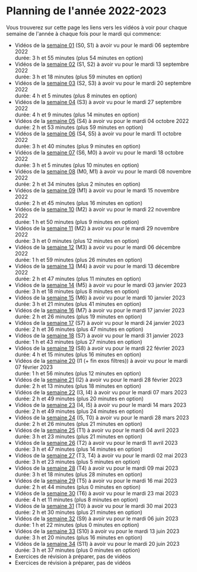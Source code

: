 
# Planning de l'année 2022-2023

Vous trouverez sur cette page les liens vers les vidéos à voir pour chaque
semaine de l'année à chaque fois pour le mardi qui commence:

* Vidéos de la [semaine 01](Sem01.html) (S0, S1) à avoir vu pour le mardi 06 septembre 2022   
  durée: 3 h et 55 minutes (plus 54 minutes en option)
* Vidéos de la [semaine 02](Sem02.html) (S1, S2) à avoir vu pour le mardi 13 septembre 2022   
  durée: 3 h et 18 minutes (plus 59 minutes en option)
* Vidéos de la [semaine 03](Sem03.html) (S2, S3) à avoir vu pour le mardi 20 septembre 2022   
  durée: 4 h et 5 minutes (plus 8 minutes en option)
* Vidéos de la [semaine 04](Sem04.html) (S3) à avoir vu pour le mardi 27 septembre 2022   
  durée: 4 h et 9 minutes (plus 14 minutes en option)
* Vidéos de la [semaine 05](Sem05.html) (S4) à avoir vu pour le mardi 04 octobre 2022   
  durée: 2 h et 53 minutes (plus 59 minutes en option)
* Vidéos de la [semaine 06](Sem06.html) (S4, S5) à avoir vu pour le mardi 11 octobre 2022   
  durée: 3 h et 40 minutes (plus 9 minutes en option)
* Vidéos de la [semaine 07](Sem07.html) (S6, M0) à avoir vu pour le mardi 18 octobre 2022   
  durée: 3 h et 5 minutes (plus 10 minutes en option)
* Vidéos de la [semaine 08](Sem08.html) (M0, M1) à avoir vu pour le mardi 08 novembre 2022   
  durée: 2 h et 34 minutes (plus 2 minutes en option)
* Vidéos de la [semaine 09](Sem09.html) (M1) à avoir vu pour le mardi 15 novembre 2022   
  durée: 2 h et 45 minutes (plus 16 minutes en option)
* Vidéos de la [semaine 10](Sem10.html) (M2) à avoir vu pour le mardi 22 novembre 2022   
  durée: 1 h et 50 minutes (plus 9 minutes en option)
* Vidéos de la [semaine 11](Sem11.html) (M2) à avoir vu pour le mardi 29 novembre 2022   
  durée: 3 h et 0 minutes (plus 12 minutes en option)
* Vidéos de la [semaine 12](Sem12.html) (M3) à avoir vu pour le mardi 06 décembre 2022   
  durée: 1 h et 59 minutes (plus 26 minutes en option)
* Vidéos de la [semaine 13](Sem13.html) (M4) à avoir vu pour le mardi 13 décembre 2022   
  durée: 2 h et 47 minutes (plus 11 minutes en option)
* Vidéos de la [semaine 14](Sem14.html) (M5) à avoir vu pour le mardi 03 janvier 2023   
  durée: 3 h et 18 minutes (plus 8 minutes en option)
* Vidéos de la [semaine 15](Sem15.html) (M6) à avoir vu pour le mardi 10 janvier 2023   
  durée: 3 h et 21 minutes (plus 41 minutes en option)
* Vidéos de la [semaine 16](Sem16.html) (M7) à avoir vu pour le mardi 17 janvier 2023   
  durée: 2 h et 26 minutes (plus 19 minutes en option)
* Vidéos de la [semaine 17](Sem17.html) (S7) à avoir vu pour le mardi 24 janvier 2023   
  durée: 2 h et 36 minutes (plus 47 minutes en option)
* Vidéos de la [semaine 18](Sem18.html) (S7) à avoir vu pour le mardi 31 janvier 2023   
  durée: 1 h et 43 minutes (plus 27 minutes en option)
* Vidéos de la [semaine 19](Sem19.html) (S8) à avoir vu pour le mardi 22 février 2023   
  durée: 4 h et 15 minutes (plus 16 minutes en option)
* Vidéos de la [semaine 20](Sem20.html) (I1 (+ fin exos filtres)) à avoir vu pour le mardi 07 février 2023   
  durée: 1 h et 56 minutes (plus 12 minutes en option)
* Vidéos de la [semaine 21](Sem21.html) (I2) à avoir vu pour le mardi 28 février 2023   
  durée: 2 h et 13 minutes (plus 18 minutes en option)
* Vidéos de la [semaine 22](Sem22.html) (I3, I4) à avoir vu pour le mardi 07 mars 2023   
  durée: 2 h et 49 minutes (plus 20 minutes en option)
* Vidéos de la [semaine 23](Sem23.html) (I4, I5) à avoir vu pour le mardi 14 mars 2023   
  durée: 2 h et 49 minutes (plus 24 minutes en option)
* Vidéos de la [semaine 24](Sem24.html) (I5, T0) à avoir vu pour le mardi 28 mars 2023   
  durée: 2 h et 26 minutes (plus 21 minutes en option)
* Vidéos de la [semaine 25](Sem25.html) (T1) à avoir vu pour le mardi 04 avril 2023   
  durée: 3 h et 23 minutes (plus 21 minutes en option)
* Vidéos de la [semaine 26](Sem26.html) (T2) à avoir vu pour le mardi 11 avril 2023   
  durée: 3 h et 47 minutes (plus 14 minutes en option)
* Vidéos de la [semaine 27](Sem27.html) (T3, T4) à avoir vu pour le mardi 02 mai 2023   
  durée: 3 h et 23 minutes (plus 5 minutes en option)
* Vidéos de la [semaine 28](Sem28.html) (T4) à avoir vu pour le mardi 09 mai 2023   
  durée: 3 h et 18 minutes (plus 28 minutes en option)
* Vidéos de la [semaine 29](Sem29.html) (T5) à avoir vu pour le mardi 16 mai 2023   
  durée: 2 h et 44 minutes (plus 0 minutes en option)
* Vidéos de la [semaine 30](Sem30.html) (T6) à avoir vu pour le mardi 23 mai 2023   
  durée: 4 h et 11 minutes (plus 8 minutes en option)
* Vidéos de la [semaine 31](Sem31.html) (T0) à avoir vu pour le mardi 30 mai 2023   
  durée: 2 h et 30 minutes (plus 21 minutes en option)
* Vidéos de la [semaine 32](Sem32.html) (S9) à avoir vu pour le mardi 06 juin 2023   
  durée: 1 h et 22 minutes (plus 0 minutes en option)
* Vidéos de la [semaine 33](Sem33.html) (S10) à avoir vu pour le mardi 13 juin 2023   
  durée: 3 h et 20 minutes (plus 16 minutes en option)
* Vidéos de la [semaine 34](Sem34.html) (S11) à avoir vu pour le mardi 20 juin 2023   
  durée: 3 h et 37 minutes (plus 0 minutes en option)
* Exercices de révision à préparer, pas de vidéos
* Exercices de révision à préparer, pas de vidéos
